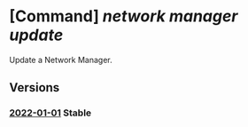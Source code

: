 # [Command] _network manager update_

Update a Network Manager.

## Versions

### [2022-01-01](/Resources/mgmt-plane/L3N1YnNjcmlwdGlvbnMve30vcmVzb3VyY2Vncm91cHMve30vcHJvdmlkZXJzL21pY3Jvc29mdC5uZXR3b3JrL25ldHdvcmttYW5hZ2Vycy97fQ==/2022-01-01.xml) **Stable**

<!-- mgmt-plane /subscriptions/{}/resourcegroups/{}/providers/microsoft.network/networkmanagers/{} 2022-01-01 -->
